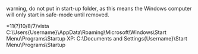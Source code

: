 warning, do not put in start-up folder, as this means the Windows computer will only start in safe-mode until removed. 
 

*11(?)10/8/7/vista
C:\Users\{Username}\AppData\Roaming\Microsoft\Windows\Start Menu\Programs\Startup
XP:
C:\Documents and Settings\{Username}\Start Menu\Programs\Startup
